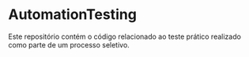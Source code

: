# AutomationTesting
Este repositório contém o código relacionado ao teste prático realizado como parte de um processo seletivo.
